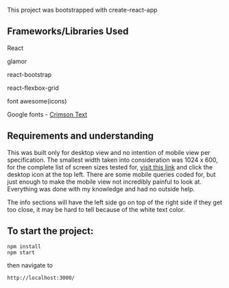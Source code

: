 This project was bootstrapped with create-react-app

## Frameworks/Libraries Used
React

glamor

react-bootstrap

react-flexbox-grid

font awesome(icons)


Google fonts - [Crimson Text](https://fonts.google.com/specimen/Crimson+Text)


## Requirements and understanding
This was built only for desktop view and no intention of mobile view per specification. The smallest width taken into consideration was 1024 x 600,
for the complete list of screen sizes tested for, [visit this link](http://whatismyscreenresolution.net/multi-screen-test) and click the desktop icon at the top left.
There are some mobile queries coded for, but just enough to make the mobile view not incredibly painful to look at. Everything was done with my knowledge and had no outside help.

The info sections will have the left side go on top of the right side if they get too close, it may be hard to tell because of the white text color.

## To start the project:

```
npm install
npm start
```

then navigate to

```
http://localhost:3000/
```
